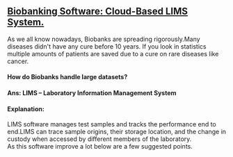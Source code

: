 ## [Biobanking Software: Cloud-Based LIMS System.](https://prayuja-teli.github.io/Blog/BioBanking)<br/>    

As we all know nowadays, Biobanks are spreading rigorously.Many diseases didn't have any cure before 10 years. If you look in statistics multiple amounts of patients are saved due to a cure on rare diseases like cancer.<br/>

#### How do Biobanks handle large datasets?<br/>

#### Ans: LIMS – Laboratory Information Management System<br/>

#### Explanation: 

LIMS software manages test samples and tracks the performance end to end.LIMS can trace sample origins, their storage location, and the change in custody when accessed by different members of the laboratory. <br/>
As this software improve a lot below are a few suggested points.<br/>

